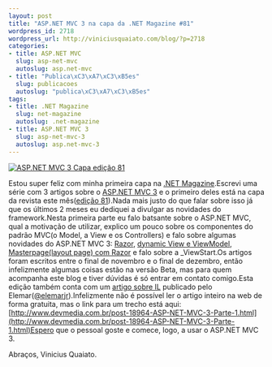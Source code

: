 ```yaml
--- 
layout: post
title: "ASP.NET MVC 3 na capa da .NET Magazine #81"
wordpress_id: 2718
wordpress_url: http://viniciusquaiato.com/blog/?p=2718
categories: 
- title: ASP.NET MVC
  slug: asp-net-mvc
  autoslug: asp.net-mvc
- title: "Publica\xC3\xA7\xC3\xB5es"
  slug: publicacoes
  autoslug: "publica\xC3\xA7\xC3\xB5es"
tags: 
- title: .NET Magazine
  slug: net-magazine
  autoslug: .net-magazine
- title: ASP.NET MVC 3
  slug: asp-net-mvc-3
  autoslug: asp.net-mvc-3
---
```



[![ASP.NET MVC 3 Capa edição 81](http://viniciusquaiato.com/images_posts/Capa-edicao-81-256x300.jpg "ASP.NET MVC 3 Capa edição 81")](http://viniciusquaiato.com/images_posts/Capa-edicao-81.jpg)

Estou super feliz com minha primeira capa na [.NET Magazine](http://www.devmedia.com.br/assgold/listmag.asp?site=1).Escrevi uma série com 3 artigos sobre o [ASP.NET MVC 3](http://viniciusquaiato.com/blog/asp-net-mvc-3/) e o primeiro deles está na capa da revista este mês([edição 81](http://www.devmedia.com.br/post-18968-Revista--net-Magazine-Edicao-81.html)).Nada mais justo do que falar sobre isso já que os últimos 2 meses eu dediquei a divulgar as novidades do framework.Nesta primeira parte eu falo batsante sobre o ASP.NET MVC, qual a motivação de utilizar, explico um pouco sobre os componentes do padrão MVC(o Model, a View e os Controllers) e falo sobre algumas novidades do ASP.NET MVC 3: [Razor](http://viniciusquaiato.com/blog/?s=razor&x=0&y=0), [dynamic View e ViewModel](http://viniciusquaiato.com/blog/asp-net-mvc-3-dynamic-view-models-e-diretiva-model/), [Masterpage(layout page) com Razor](http://viniciusquaiato.com/blog/?s=masterpage&x=0&y=0) e falo sobre a _ViewStart.Os artigos foram escritos entre o final de novembro e o final de dezembro, então infelizmente algumas coisas estão na versão Beta, mas para quem acompanha este blog e tiver dúvidas é só entrar em contato comigo.Esta edição também conta com um [artigo sobre IL](http://www.devmedia.com.br/post-18960-Intermediate-Language-IL.html) publicado pelo Elemar([@elemarjr](http://twitter.com/elemarjr)).Infelizmente não é possível ler o artigo inteiro na web de forma gratuita, mas o link para um trecho está aqui: [http://www.devmedia.com.br/post-18964-ASP-NET-MVC-3-Parte-1.html](http://www.devmedia.com.br/post-18964-ASP-NET-MVC-3-Parte-1.html)Espero que o pessoal goste e comece, logo, a usar o ASP.NET MVC 3.

Abraços,
Vinicius Quaiato.
